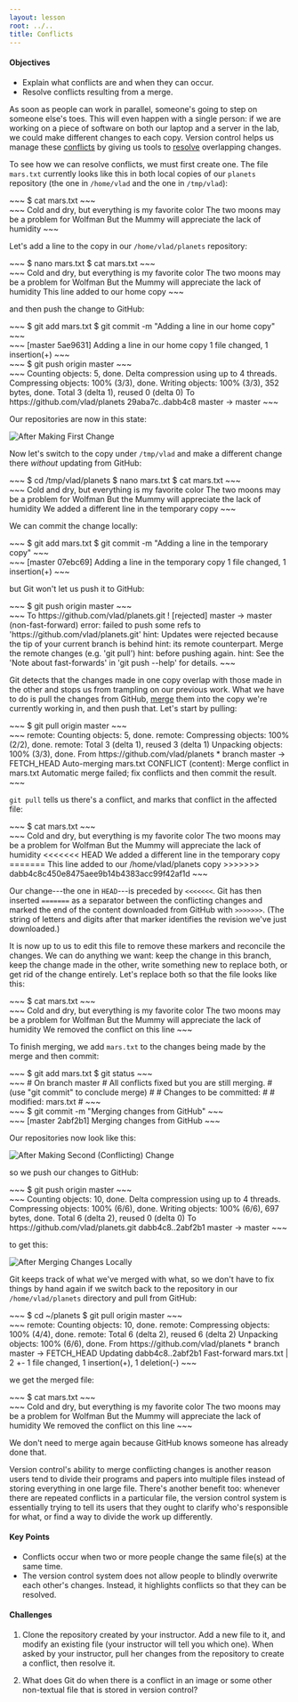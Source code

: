 ```yaml
---
layout: lesson
root: ../..
title: Conflicts
---
```

<div class="objectives" markdown="1">

#### Objectives
*   Explain what conflicts are and when they can occur.
*   Resolve conflicts resulting from a merge.

</div>

As soon as people can work in parallel,
someone's going to step on someone else's toes.
This will even happen with a single person:
if we are working on a piece of software on both our laptop and a server in the lab,
we could make different changes to each copy.
Version control helps us manage these [conflicts](../../gloss.html#conflict)
by giving us tools to [resolve](../../gloss.html#resolve) overlapping changes.

To see how we can resolve conflicts,
we must first create one.
The file `mars.txt` currently looks like this
in both local copies of our `planets` repository
(the one in `/home/vlad` and the one in `/tmp/vlad`):

<div class="in" markdown="1">
~~~
$ cat mars.txt
~~~
</div>
<div class="out" markdown="1">
~~~
Cold and dry, but everything is my favorite color
The two moons may be a problem for Wolfman
But the Mummy will appreciate the lack of humidity
~~~
</div>

Let's add a line to the copy in our `/home/vlad/planets` repository:

<div class="in" markdown="1">
~~~
$ nano mars.txt
$ cat mars.txt
~~~
</div>
<div class="out" markdown="1">
~~~
Cold and dry, but everything is my favorite color
The two moons may be a problem for Wolfman
But the Mummy will appreciate the lack of humidity
This line added to our home copy
~~~
</div>

and then push the change to GitHub:

<div class="in" markdown="1">
~~~
$ git add mars.txt
$ git commit -m "Adding a line in our home copy"
~~~
</div>
<div class="out" markdown="1">
~~~
[master 5ae9631] Adding a line in our home copy
 1 file changed, 1 insertion(+)
~~~
</div>
<div class="in" markdown="1">
~~~
$ git push origin master
~~~
</div>
<div class="out" markdown="1">
~~~
Counting objects: 5, done.
Delta compression using up to 4 threads.
Compressing objects: 100% (3/3), done.
Writing objects: 100% (3/3), 352 bytes, done.
Total 3 (delta 1), reused 0 (delta 0)
To https://github.com/vlad/planets
   29aba7c..dabb4c8  master -> master
~~~
</div>

Our repositories are now in this state:

<img src="img/git-after-first-conflicting-change.svg" alt="After Making First Change" />

Now let's switch to the copy under `/tmp/vlad`
and make a different change there
*without* updating from GitHub:

<div class="in" markdown="1">
~~~
$ cd /tmp/vlad/planets
$ nano mars.txt
$ cat mars.txt
~~~
</div>
<div class="out" markdown="1">
~~~
Cold and dry, but everything is my favorite color
The two moons may be a problem for Wolfman
But the Mummy will appreciate the lack of humidity
We added a different line in the temporary copy
~~~
</div>

We can commit the change locally:

<div class="in" markdown="1">
~~~
$ git add mars.txt
$ git commit -m "Adding a line in the temporary copy"
~~~
</div>
<div class="out" markdown="1">
~~~
[master 07ebc69] Adding a line in the temporary copy
 1 file changed, 1 insertion(+)
~~~
</div>

but Git won't let us push it to GitHub:

<div class="in" markdown="1">
~~~
$ git push origin master
~~~
</div>
<div class="out" markdown="1">
~~~
To https://github.com/vlad/planets.git
 ! [rejected]        master -> master (non-fast-forward)
error: failed to push some refs to 'https://github.com/vlad/planets.git'
hint: Updates were rejected because the tip of your current branch is behind
hint: its remote counterpart. Merge the remote changes (e.g. 'git pull')
hint: before pushing again.
hint: See the 'Note about fast-forwards' in 'git push --help' for details.
~~~
</div>

Git detects that the changes made in one copy overlap with those made in the other
and stops us from trampling on our previous work.
What we have to do is pull the changes from GitHub,
[merge](../../gloss.html#repository-merge) them into the copy we're currently working in,
and then push that.
Let's start by pulling:

<div class="in" markdown="1">
~~~
$ git pull origin master
~~~
</div>
<div class="out" markdown="1">
~~~
remote: Counting objects: 5, done.        
remote: Compressing objects: 100% (2/2), done.        
remote: Total 3 (delta 1), reused 3 (delta 1)        
Unpacking objects: 100% (3/3), done.
From https://github.com/vlad/planets
 * branch            master     -> FETCH_HEAD
Auto-merging mars.txt
CONFLICT (content): Merge conflict in mars.txt
Automatic merge failed; fix conflicts and then commit the result.
~~~
</div>

`git pull` tells us there's a conflict,
and marks that conflict in the affected file:

<div class="in" markdown="1">
~~~
$ cat mars.txt
~~~
</div>
<div class="out" markdown="1">
~~~
Cold and dry, but everything is my favorite color
The two moons may be a problem for Wolfman
But the Mummy will appreciate the lack of humidity
<<<<<<< HEAD
We added a different line in the temporary copy
=======
This line added to our /home/vlad/planets copy
>>>>>>> dabb4c8c450e8475aee9b14b4383acc99f42af1d
~~~
</div>

Our change---the one in `HEAD`---is preceded by `<<<<<<<`.
Git has then inserted `=======` as a separator between the conflicting changes
and marked the end of the content downloaded from GitHub with `>>>>>>>`.
(The string of letters and digits after that marker
identifies the revision we've just downloaded.)

It is now up to us to edit this file to remove these markers
and reconcile the changes.
We can do anything we want:
keep the change in this branch,
keep the change made in the other,
write something new to replace both,
or get rid of the change entirely.
Let's replace both so that the file looks like this:

<div class="in" markdown="1">
~~~
$ cat mars.txt
~~~
</div>
<div class="out" markdown="1">
~~~
Cold and dry, but everything is my favorite color
The two moons may be a problem for Wolfman
But the Mummy will appreciate the lack of humidity
We removed the conflict on this line
~~~
</div>

To finish merging,
we add `mars.txt` to the changes being made by the merge
and then commit:

<div class="in" markdown="1">
~~~
$ git add mars.txt
$ git status
~~~
</div>
<div class="out" markdown="1">
~~~
# On branch master
# All conflicts fixed but you are still merging.
#   (use "git commit" to conclude merge)
#
# Changes to be committed:
#
#	modified:   mars.txt
#
~~~
</div>
<div class="in" markdown="1">
~~~
$ git commit -m "Merging changes from GitHub"
~~~
</div>
<div class="out" markdown="1">
~~~
[master 2abf2b1] Merging changes from GitHub
~~~
</div>

Our repositories now look like this:

<img src="img/git-after-second-conflicting-change.svg" alt="After Making Second (Conflicting) Change" />

so we push our changes to GitHub:

<div class="in" markdown="1">
~~~
$ git push origin master
~~~
</div>
<div class="out" markdown="1">
~~~
Counting objects: 10, done.
Delta compression using up to 4 threads.
Compressing objects: 100% (6/6), done.
Writing objects: 100% (6/6), 697 bytes, done.
Total 6 (delta 2), reused 0 (delta 0)
To https://github.com/vlad/planets.git
   dabb4c8..2abf2b1  master -> master
~~~
</div>

to get this:

<img src="img/git-after-merging.svg" alt="After Merging Changes Locally" />

Git keeps track of what we've merged with what,
so we don't have to fix things by hand again
if we switch back to the repository in our `/home/vlad/planets` directory and pull from GitHub:

<div class="in" markdown="1">
~~~
$ cd ~/planets
$ git pull origin master
~~~
</div>
<div class="out" markdown="1">
~~~
remote: Counting objects: 10, done.        
remote: Compressing objects: 100% (4/4), done.        
remote: Total 6 (delta 2), reused 6 (delta 2)        
Unpacking objects: 100% (6/6), done.
From https://github.com/vlad/planets
 * branch            master     -> FETCH_HEAD
Updating dabb4c8..2abf2b1
Fast-forward
 mars.txt | 2 +-
 1 file changed, 1 insertion(+), 1 deletion(-)
~~~
</div>

we get the merged file:

<div class="in" markdown="1">
~~~
$ cat mars.txt 
~~~
</div>
<div class="out" markdown="1">
~~~
Cold and dry, but everything is my favorite color
The two moons may be a problem for Wolfman
But the Mummy will appreciate the lack of humidity
We removed the conflict on this line
~~~
</div>

We don't need to merge again because GitHub knows someone has already done that.

Version control's ability to merge conflicting changes
is another reason users tend to divide their programs and papers into multiple files
instead of storing everything in one large file.
There's another benefit too:
whenever there are repeated conflicts in a particular file,
the version control system is essentially trying to tell its users
that they ought to clarify who's responsible for what,
or find a way to divide the work up differently.

<div class="keypoints" markdown="1">

#### Key Points
*   Conflicts occur when two or more people change the same file(s) at the same time.
*   The version control system does not allow people to blindly overwrite each other's changes.
    Instead, it highlights conflicts so that they can be resolved.

</div>

<div class="challenges" markdown="1">

#### Challenges

1.  Clone the repository created by your instructor.
    Add a new file to it,
    and modify an existing file (your instructor will tell you which one).
    When asked by your instructor,
    pull her changes from the repository to create a conflict,
    then resolve it.

2.  What does Git do
    when there is a conflict in an image or some other non-textual file
    that is stored in version control?

</div>
